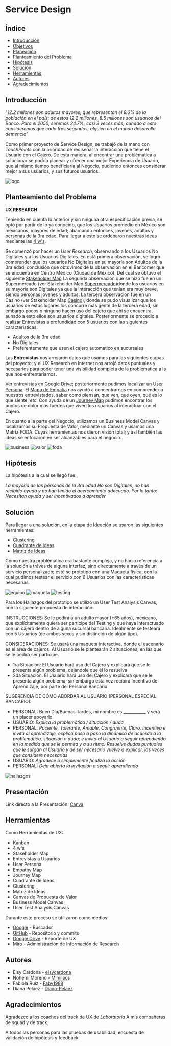 # Service Design

## Índice

- [Introducción](#Introducción)
- [Objetivos](#Objetivos)
- [Planeación](#Planeación)
- [Planteamiento del Problema](#Planteamiento-del-Problema)
- [Hipótesis](#Hipótesis)
- [Solución](#Solución)
- [Herramientas](#Herramientas)
- [Autores](#Autores)
- [Agradecimientos](#agradecimientos)

## Introducción

"_12.2 millones son adultos mayores, que representan el 9.6% de la población en el país; de estos 12.2 millones, 8.5 millones son usuarios del Banco. Para el 2050, seremos 24.7%, casi 3 veces más; aunado a esto consideremos que cada tres segundos, alguien en el mundo desarrolla demencia_"

Como primer proyecto de Service Design, se trabajó de la mano con _TouchPoints_ con la prioridad de rediseñar la interacción que tiene el Usuario con el Cajero. De esta manera, al encontrar una problématica a solucionar se podría planear y ofrecer una mejor Experiencia de Usuario, que al mismo tiempo beneficiaría al Negocio, pudiendo entonces considerar mejor a sus usuarios, y sus futuros usuarios.

![logo](https://raw.githubusercontent.com/elsycardona/ServiceDesign/master/Imagenes/logoTouchPoints.png)


## Planteamiento del Problema

**UX RESEARCH**

Teniendo en cuenta lo anterior y sin ninguna otra especificación previa, se optó por partir de lo ya conocido, que los Usuarios promedio en México son mexicanos, mayores de edad; abarcando entonces, jóvenes, adultos y personas de la 3ra edad. Para llegar a esto se ordenaron nuestras ideas mediante las [4 w's](https://raw.githubusercontent.com/elsycardona/ServiceDesign/master/Imagenes/Definici%C3%B3n%20del%20problema.jpg).

Se comenzó por hacer un _User Research_, observando a los Usuarios No Digitales y a los Usuarios Digitales.
En está primera observación, se logró comprender que los usuarios No Digitales en su mayoría son Adultos de la 3ra edad, conclusión que obtuvimos de la observación en el Bancomer que se encuentra en Centro Médico (Ciudad de México). Del cual se obtuvo el siguiente [Stakeholder Map](https://raw.githubusercontent.com/elsycardona/ServiceDesign/master/Imagenes/Stakeholder%20Map%20-%20Banco.jpg)
La segunda observación que se hizo fue en un Supermercado (ver Stakeholder Map [Supermercado](https://raw.githubusercontent.com/elsycardona/ServiceDesign/master/Imagenes/Stakeholder%20Map%20-%20Supermercado.jpg))donde los usuarios en su mayoría son Digitales ya que la interacción que tenían era muy breve, siendo personas jóvenes y adultos.
La tercera observación fue en un Casino (ver Stakeholder Map [Casino](https://raw.githubusercontent.com/elsycardona/ServiceDesign/master/Imagenes/Stakeholder%20Map%20-%20Casino.jpg)), donde se pudo visualizar que los usuarios de estos lugares los concurre más gente de la tercera edad, sin embargo pocos o ninguno hacen uso del cajero que ahí se encuentra, aunado a esto ellos son usuarios digitales. 
Posteriormente se procedio a realizar Entrevistas a profundidad con 5 usuarios con las siguientes caracteristicas:
* Adultos de la 3ra edad
* No Digitales
* Preferentemente que usen el cajero automatico en sucursales

Las **Entrevistas** nos arrojaron datos que usamos para las siguientes etapas del ptoyecto; y el UX Research en Internet nos arrojó datos puntuales y necesarios para poder tener una visibilidad completa de la problématica a la que nos enfrentaríamos.

Ver entrevistas en [Google Drive](https://docs.google.com/document/d/1SRifrrjz5M4_e5iVvH5QqQMTdUY5pvg2NULL7P9TYhg/edit?usp=sharing); posteriormente pudimos localizar un [User Persona](https://raw.githubusercontent.com/elsycardona/ServiceDesign/master/Imagenes/User%20Persona.jpg).
El [Mapa de Empatía](https://raw.githubusercontent.com/elsycardona/ServiceDesign/master/Imagenes/Mapa%20de%20Empat%C3%ADa.jpg) nos ayudó a concentrarnos en comprender a nuestros entrevistados, saber como piensan, que ven, que oyen, que es lo que siente, etc.
Con ayuda de un [Journey Map](https://raw.githubusercontent.com/elsycardona/ServiceDesign/master/Imagenes/Journey%20Map.jpg) pudimos encontrar los puntos de dolor más fuertes que viven los usuarios al interactuar con el Cajero. 

En cuanto a la parte del Negocio, utilizamos un Business Model Canvas y localizamos su Propuesta de Valor, mediante un Canvas y usamos una Matriz FODA. Cuyas herramientas nos dieron visión total; y así también las ideas se enfocaron en ser alcanzables para el negocio.

![business](https://raw.githubusercontent.com/elsycardona/ServiceDesign/master/Imagenes/Business%20Model%20Canvas.jpg)
![valor](https://raw.githubusercontent.com/elsycardona/ServiceDesign/master/Imagenes/Canvas%20Propuesta%20de%20valor.jpg)
![foda](https://raw.githubusercontent.com/elsycardona/ServiceDesign/master/Imagenes/Matriz%20FODA.jpg)


## Hipótesis

La hipótesis a la cual se llegó fue:

*La mayoría de las personas de la 3ra edad No son Digitales, no han recibido ayuda y no han tenido el acercamiento adecuado. Por lo tanto: Necesitan ayuda y ser incentivados a aprender*


## Solución 

Para llegar a una solución, en la etapa de Ideación se usaron las siguientes herramientas:
* [Clustering](https://raw.githubusercontent.com/elsycardona/ServiceDesign/master/Imagenes/CLUSTERING.jpg)
* [Cuadrante de Ideas](https://raw.githubusercontent.com/elsycardona/ServiceDesign/master/Imagenes/Ideaci%C3%B3n.jpg)
* [Matriz de Ideas](https://raw.githubusercontent.com/elsycardona/ServiceDesign/master/Imagenes/Matriz%20de%20Ideas.jpg)

Como nuestra problématica era bastante compleja, y no hacia referencia a la solución a tráves de alguna interfaz, sino directamente a través de un servicio personalizado; esté se prototipo con una Maqueta física, con la cual pudimos testear el servicio con 6 Usuarios con las caracteristicas necesarias.

![equipo](https://raw.githubusercontent.com/elsycardona/ServiceDesign/master/Imagenes/equipo.jpeg)
![maqueta](https://raw.githubusercontent.com/elsycardona/ServiceDesign/master/Imagenes/maqueta.jpg)
![testing](https://raw.githubusercontent.com/elsycardona/ServiceDesign/master/Imagenes/pruebaUsuaria.jpg)

Para los Hallazgos del prototipo se utilizó un User Test Analysis Canvas, con la siguiente propuesta de interacción:

INSTRUCCIONES:
Se le pedirá a un adulto mayor (+65 años), mexicano, que explícitamente quiera ser participe del Testing y que haya interactuado con un cajero dentro de alguna sucursal bancaria.
Idealmente se testeará con 5 Usuarios (de ambos sexos y sin distinción de algún tipo).

CONSIDERACIONES:
Se usará una maqueta interactiva, donde el escenario es el área de cajeros.
Al Usuario se le plantearán 2 situaciones, en las que se le pedirá ser participe.
* 1ra Situación: El Usuario hará uso del Cajero y explicará que se le presenta algún problema, dejándole que él lo resuelva
* 2da Situación: El Usuario hará uso del Cajero y explicará que se le presenta algún problema; sin embargo esta vez recibirá Incentivo de Aprendizaje, por parte del Personal Bancario

SUGERENCIA DE CÓMO ABORDAR AL USUARIO (PERSONAL ESPECIAL BANCARIO):
* PERSONAL: Buen Día/Buenas Tardes, mi nombre es ___________ y será un placer apoyarlo.
* USUARIO: *Explica la problemática / situación / duda*
* PERSONAL: *Paciente, Tolerante, Amable, Congruente, Claro. Incentiva e invita al aprendizaje, explica paso a paso la dinámica de acuerdo a la problemática, situación o duda; e invita al Usuario a seguir aprendiendo en la medida que se le permita y a su ritmo. Resuelve dudas puntuales que le surgan al Usuario y de ser necesario vuelve a explicar, las veces que considere necesarias*
* USUARIO: *Agradece o simplemente finaliza la acción*
* PERSONAL: *Deja abierta la invitación a seguir aprendiendo*

![hallazgos](https://raw.githubusercontent.com/elsycardona/ServiceDesign/master/Imagenes/Hallazgos..jpg)

## Presentación

Link directo a la Presentación: [Canva](https://www.canva.com/design/DADbLAHHqTI/mLGOZ8WvHI-NAdg29gyrKg/view?utm_content=DADbLAHHqTI&utm_campaign=designshare&utm_medium=link&utm_source=sharebutton)

## Herramientas

Como Herramientas de UX:
- Kanban
- 4 w's
- Stakeholder Map
- Entrevistas a Usuarios
- User Persona
- Empathy Map
- Journey Map
- Cuadrante de Ideas
- Clustering
- Matriz de Ideas
- Canvas de Propuesta de Valor
- Business Model Canvas
- User Test Analysis Canvas

Durante este proceso se utilizaron como medios:
- [Google](https://www.google.com/) - Buscador
- [GitHub](https://github.com/) - Repositorio y commits
- [Google Drive](https://www.google.com/intl/es-419/drive/) - Reporte de UX
- [Miro](https://miro.com/app/board/o9J_kxsxyQk=/) - Administración de Información de Research


## Autores

- Elsy Cardona - [elsycardona](https://github.com/elsycardona/)
- Nohemí Moreno - [Mimilaos](https://github.com/Mimilaos)
- Fabiola Ruíz - [Faby1988](https://github.com/Faby1988)
- Diana Peláez - [Diana-Pelaez](https://github.com/Diana-Pelaez)


## Agradecimientos

Agradezco a los coaches del track de UX de _Laboratoria_
A mis compañeras de squad y de track.

A todos las personas para las pruebas de usabilidad, encuesta de validación de hipótesis y feedback

